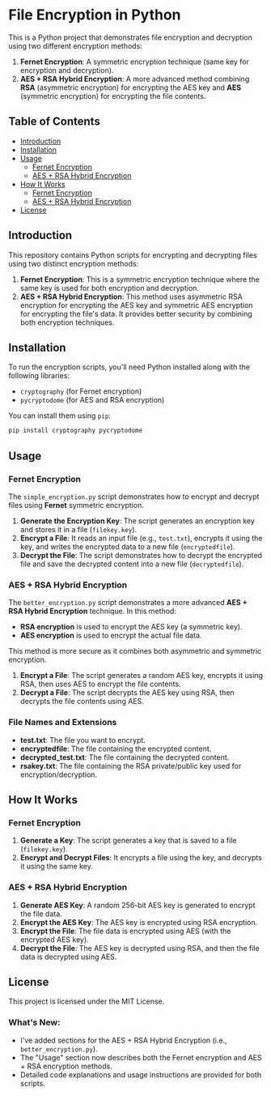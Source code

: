 # File Encryption in Python

This is a Python project that demonstrates file encryption and decryption using two different encryption methods:
1. **Fernet Encryption**: A symmetric encryption technique (same key for encryption and decryption).
2. **AES + RSA Hybrid Encryption**: A more advanced method combining **RSA** (asymmetric encryption) for encrypting the AES key and **AES** (symmetric encryption) for encrypting the file contents.

## Table of Contents
- [Introduction](#introduction)
- [Installation](#installation)
- [Usage](#usage)
  - [Fernet Encryption](#fernet-encryption)
  - [AES + RSA Hybrid Encryption](#aes--rsa-hybrid-encryption)
- [How It Works](#how-it-works)
  - [Fernet Encryption](#fernet-encryption)
  - [AES + RSA Hybrid Encryption](#aes--rsa-hybrid-encryption)
- [License](#license)

## Introduction

This repository contains Python scripts for encrypting and decrypting files using two distinct encryption methods:

1. **Fernet Encryption**: This is a symmetric encryption technique where the same key is used for both encryption and decryption.
2. **AES + RSA Hybrid Encryption**: This method uses asymmetric RSA encryption for encrypting the AES key and symmetric AES encryption for encrypting the file's data. It provides better security by combining both encryption techniques.

## Installation

To run the encryption scripts, you'll need Python installed along with the following libraries:

- `cryptography` (for Fernet encryption)
- `pycryptodome` (for AES and RSA encryption)

You can install them using `pip`:

```bash
pip install cryptography pycryptodome
```

## Usage

### Fernet Encryption

The `simple_encryption.py` script demonstrates how to encrypt and decrypt files using **Fernet** symmetric encryption.

1. **Generate the Encryption Key**: The script generates an encryption key and stores it in a file (`filekey.key`).
2. **Encrypt a File**: It reads an input file (e.g., `test.txt`), encrypts it using the key, and writes the encrypted data to a new file (`encryptedfile`).
3. **Decrypt the File**: The script demonstrates how to decrypt the encrypted file and save the decrypted content into a new file (`decryptedfile`).

### AES + RSA Hybrid Encryption

The `better_encryption.py` script demonstrates a more advanced **AES + RSA Hybrid Encryption** technique. In this method:

- **RSA encryption** is used to encrypt the AES key (a symmetric key).
- **AES encryption** is used to encrypt the actual file data.

This method is more secure as it combines both asymmetric and symmetric encryption.

1. **Encrypt a File**: The script generates a random AES key, encrypts it using RSA, then uses AES to encrypt the file contents.
2. **Decrypt a File**: The script decrypts the AES key using RSA, then decrypts the file contents using AES.

### File Names and Extensions

- **test.txt**: The file you want to encrypt.
- **encryptedfile**: The file containing the encrypted content.
- **decrypted_test.txt**: The file containing the decrypted content.
- **rsakey.txt**: The file containing the RSA private/public key used for encryption/decryption.

## How It Works

### Fernet Encryption
1. **Generate a Key**: The script generates a key that is saved to a file (`filekey.key`).
2. **Encrypt and Decrypt Files**: It encrypts a file using the key, and decrypts it using the same key.

### AES + RSA Hybrid Encryption
1. **Generate AES Key**: A random 256-bit AES key is generated to encrypt the file data.
2. **Encrypt the AES Key**: The AES key is encrypted using RSA encryption.
3. **Encrypt the File**: The file data is encrypted using AES (with the encrypted AES key).
4. **Decrypt the File**: The AES key is decrypted using RSA, and then the file data is decrypted using AES.

## License

This project is licensed under the MIT License.

### What's New:
- I've added sections for the AES + RSA Hybrid Encryption (i.e., `better_encryption.py`).
- The "Usage" section now describes both the Fernet encryption and AES + RSA encryption methods.
- Detailed code explanations and usage instructions are provided for both scripts.

